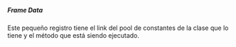 ##### Frame Data


Este pequeño registro tiene el link del pool de constantes de la clase que lo tiene y el método que está siendo ejecutado.
